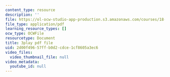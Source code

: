 ```yaml
---
content_type: resource
description: ''
file: https://ol-ocw-studio-app-production.s3.amazonaws.com/courses/18-03sc-differential-equations-fall-2011/2d00f49657ffb0d2cdce1cf8605a3ec6_kRR9EVzr4lc.pdf
file_type: application/pdf
learning_resource_types: []
ocw_type: OCWFile
resourcetype: Document
title: 3play pdf file
uid: 2d00f496-57ff-b0d2-cdce-1cf8605a3ec6
video_files:
  video_thumbnail_file: null
video_metadata:
  youtube_id: null
---
```

